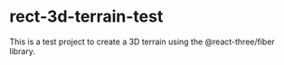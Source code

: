 # rect-3d-terrain-test

This is a test project to create a 3D terrain using the @react-three/fiber library.
